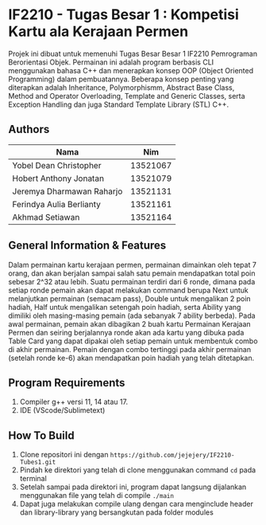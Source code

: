 # IF2210 - Tugas Besar 1 : Kompetisi Kartu ala Kerajaan Permen

Projek ini dibuat untuk memenuhi Tugas Besar Besar 1 IF2210 Pemrograman Berorientasi Objek. Permainan ini adalah program berbasis CLI menggunakan bahasa C++ dan menerapkan konsep OOP (Object Oriented Programming) dalam pembuatannya. Beberapa konsep penting yang diterapkan adalah Inheritance, Polymorphismm, Abstract Base Class, Method and Operator Overloading, Template and Generic Classes, serta Exception Handling dan juga Standard Template Library (STL) C++.


## Authors 

| Nama                        |  Nim      |
|-----------------------------|-----------|
| Yobel Dean Christopher      | 13521067  |
| Hobert Anthony Jonatan      | 13521079  |
| Jeremya Dharmawan Raharjo   | 13521131  |
| Ferindya Aulia Berlianty    | 13521161  |
| Akhmad Setiawan             | 13521164  |


## General Information & Features 
Dalam permainan kartu kerajaan permen, permainan dimainkan oleh tepat 7 orang, dan akan berjalan sampai salah satu pemain mendapatkan total poin sebesar 2^32 atau lebih. Suatu permainan terdiri dari 6 ronde, dimana pada setiap ronde pemain akan dapat melakukan command berupa Next untuk melanjutkan permainan (semacam pass), Double untuk mengalikan 2 poin hadiah, Half untuk mengalikan setengah poin hadiah, serta Ability yang dimiliki oleh masing-masing pemain (ada sebanyak 7 ability berbeda). Pada awal permainan, pemain akan dibagikan 2 buah kartu Permainan Kerajaan Permen dan seiring berjalannya ronde akan ada kartu yang dibuka pada Table Card yang dapat dipakai oleh setiap pemain untuk membentuk combo di akhir permainan. Pemain dengan combo tertinggi pada akhir permainan (setelah ronde ke-6) akan mendapatkan poin hadiah yang telah ditetapkan. 

## Program Requirements
1. Compiler  g++ versi 11, 14 atau 17.
2. IDE (VScode/Sublimetext)

## How To Build 
1. Clone repositori ini dengan ```https://github.com/jejejery/IF2210-Tubes1.git```
2. Pindah ke direktori yang telah di clone menggunakan command ```cd``` pada terminal
3. Setelah sampai pada direktori ini, program dapat langsung dijalankan menggunakan file yang telah di compile ```./main```
4. Dapat juga melakukan compile ulang dengan cara menginclude header dan library-library yang bersangkutan pada folder modules